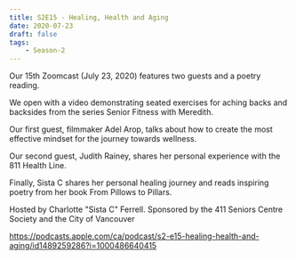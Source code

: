 ```yaml
---
title: S2E15 - Healing, Health and Aging
date: 2020-07-23
draft: false
tags:
    - Season-2
---
```


Our 15th Zoomcast (July 23, 2020) features two guests and a poetry reading.

We open with a video demonstrating seated exercises for aching backs and backsides from the series Senior Fitness with Meredith.

Our first guest, filmmaker Adel Arop, talks about how to create the most effective mindset for the journey towards wellness.

Our second guest, Judith Rainey, shares her personal experience with the 811 Health Line.

Finally, Sista C shares her personal healing journey and reads inspiring poetry from her book From Pillows to Pillars.

Hosted by Charlotte "Sista C" Ferrell. Sponsored by the 411 Seniors Centre Society and the City of Vancouver

https://podcasts.apple.com/ca/podcast/s2-e15-healing-health-and-aging/id1489259286?i=1000486640415